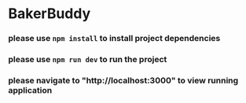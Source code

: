 # BakerBuddy

### please use **`npm install`** to install project dependencies
### please use **`npm run dev`** to run the project
### please navigate to "http://localhost:3000" to view running application
